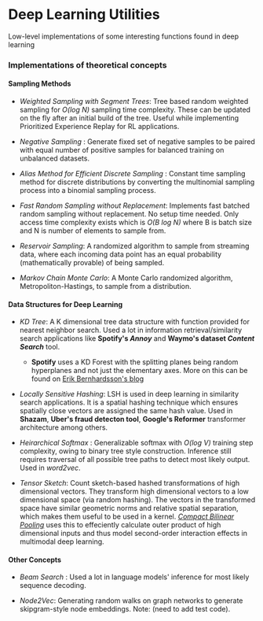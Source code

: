 # Deep Learning Utilities
Low-level implementations of some interesting functions found in deep learning

### Implementations of theoretical concepts

#### Sampling Methods

* _Weighted Sampling with Segment Trees_: Tree based random weighted sampling for _O(log N)_ sampling time complexity. These can be updated on the fly after an initial build of the tree.
Useful while implementing Prioritized Experience Replay for RL applications.

* _Negative Sampling_ : Generate fixed set of negative samples to be paired with equal number of positive samples for balanced training on unbalanced datasets.

* _Alias Method for Efficient Discrete Sampling_ : Constant time sampling method for discrete distributions by converting the multinomial sampling process into a binomial sampling process.

* _Fast Random Sampling without Replacement_: Implements fast batched random sampling without replacement. No setup time needed. Only access time complexity exists which is _O(B log N)_ where B is batch size and N is number of elements to sample from.

* _Reservoir Sampling_: A randomized algorithm to sample from streaming data, where each incoming data point has an equal probability (mathematically provable) of being sampled.

* _Markov Chain Monte Carlo_: A Monte Carlo randomized algorithm, Metropoliton-Hastings, to sample from a distribution.

#### Data Structures for Deep Learning

* _KD Tree_: A K dimensional tree data structure with function provided for nearest neighbor search. Used a lot in information retrieval/similarity search applications like __Spotify's *Annoy*__ and __Waymo's dataset *Content Search*__ tool.

    * __Spotify__ uses a KD Forest with the splitting planes being random hyperplanes and not just the elementary axes. More on this can be found on [Erik Bernhardsson's blog](https://erikbern.com/2015/10/01/nearest-neighbors-and-vector-models-part-2-how-to-search-in-high-dimensional-spaces.html)

* _Locally Sensitive Hashing_: LSH is used in deep learning in similarity search applications. It is a spatial hashing technique which ensures spatially close vectors are assigned the same hash value. Used in __Shazam__, __Uber's fraud detecton tool__, __Google's Reformer__ transformer architecture among others.

* _Heirarchical Softmax_ : Generalizable softmax with _O(log V)_ training step complexity, owing to binary tree style construction. Inference still requires traversal of all possible tree paths to detect most likely output. Used in _word2vec_.

* _Tensor Sketch_: Count sketch-based hashed transformations of high dimensional vectors. They transform high dimensional vectors to a low dimensional space (via random hashing). The vectors in the transformed space have similar geometric norms and relative spatial separation, which makes them useful to be used in a kernel. [_Compact Bilinear Pooling_](https://arxiv.org/abs/1511.06062) uses this to effeciently calculate outer product of high dimensional inputs and thus model second-order interaction effects in multimodal deep learning.

#### Other Concepts

* _Beam Search_ : Used a lot in language models' inference for most likely sequence decoding.

* _Node2Vec_: Generating random walks on graph networks to generate skipgram-style node embeddings. Note: (need to add test code).


